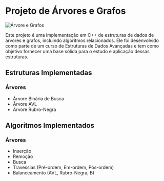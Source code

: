 # Projeto de Árvores e Grafos

![Árvore e Grafos](https://i.imgur.com/0oRxDOD.png)

Este projeto é uma implementação em C++ de estruturas de dados de árvores e grafos, incluindo algoritmos relacionados. Ele foi desenvolvido como parte de um curso de Estruturas de Dados Avançadas e tem como objetivo fornecer uma base sólida para o estudo e aplicação dessas estruturas.

## Estruturas Implementadas

### Árvores

- Árvore Binária de Busca
- Árvore AVL
- Árvore Rubro-Negra

## Algoritmos Implementados

### Árvores

- Inserção
- Remoção
- Busca
- Travessias (Pré-ordem, Em-ordem, Pós-ordem)
- Balanceamento (AVL, Rubro-Negra, B)
